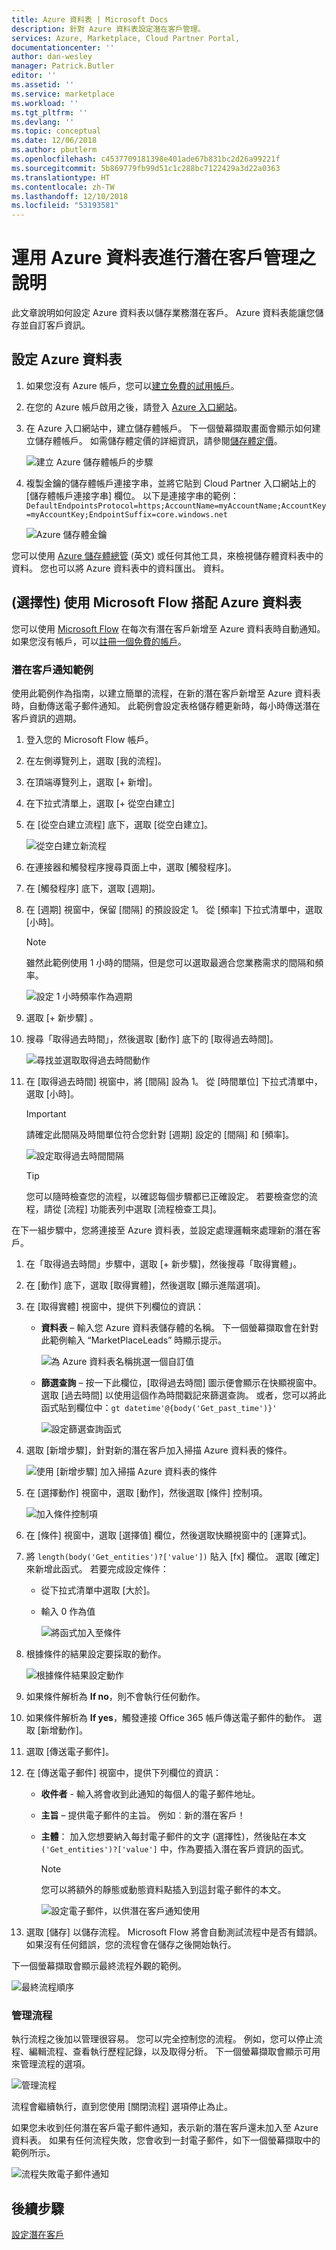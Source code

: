 ```yaml
---
title: Azure 資料表 | Microsoft Docs
description: 針對 Azure 資料表設定潛在客戶管理。
services: Azure, Marketplace, Cloud Partner Portal,
documentationcenter: ''
author: dan-wesley
manager: Patrick.Butler
editor: ''
ms.assetid: ''
ms.service: marketplace
ms.workload: ''
ms.tgt_pltfrm: ''
ms.devlang: ''
ms.topic: conceptual
ms.date: 12/06/2018
ms.author: pbutlerm
ms.openlocfilehash: c4537709181398e401ade67b831bc2d26a99221f
ms.sourcegitcommit: 5b869779fb99d51c1c288bc7122429a3d22a0363
ms.translationtype: HT
ms.contentlocale: zh-TW
ms.lasthandoff: 12/10/2018
ms.locfileid: "53193581"
---
```

# <a name="lead-management-instructions-for-azure-table"></a>運用 Azure 資料表進行潛在客戶管理之說明

此文章說明如何設定 Azure 資料表以儲存業務潛在客戶。 Azure 資料表能讓您儲存並自訂客戶資訊。

## <a name="to-configure-azure-table"></a>設定 Azure 資料表

1.  如果您沒有 Azure 帳戶，您可以[建立免費的試用帳戶](https://azure.microsoft.com/pricing/free-trial/)。

2.  在您的 Azure 帳戶啟用之後，請登入 [Azure 入口網站](https://portal.azure.com)。
3.  在 Azure 入口網站中，建立儲存體帳戶。 下一個螢幕擷取畫面會顯示如何建立儲存體帳戶。 如需儲存體定價的詳細資訊，請參閱[儲存體定價](https://azure.microsoft.com/pricing/details/storage/)。

    ![建立 Azure 儲存體帳戶的步驟](./media/cloud-partner-portal-lead-management-instructions-azure-table/azurestoragecreate.png)

4.  複製金鑰的儲存體帳戶連接字串，並將它貼到 Cloud Partner 入口網站上的 [儲存體帳戶連接字串] 欄位。 以下是連接字串的範例：`DefaultEndpointsProtocol=https;AccountName=myAccountName;AccountKey=myAccountKey;EndpointSuffix=core.windows.net `
    
    ![Azure 儲存體金鑰](./media/cloud-partner-portal-lead-management-instructions-azure-table/azurestoragekeys.png)

您可以使用 [Azure 儲存體總管](http://azurestorageexplorer.codeplex.com/) \(英文\) 或任何其他工具，來檢視儲存體資料表中的資料。 您也可以將 Azure 資料表中的資料匯出。
資料。

## <a name="optional-use-microsoft-flow-with-an-azure-table"></a>**(選擇性)** 使用 Microsoft Flow 搭配 Azure 資料表

您可以使用 [Microsoft Flow](https://docs.microsoft.com/flow/) 在每次有潛在客戶新增至 Azure 資料表時自動通知。 如果您沒有帳戶，可以[註冊一個免費的帳戶](https://flow.microsoft.com/)。

### <a name="lead-notification-example"></a>潛在客戶通知範例

使用此範例作為指南，以建立簡單的流程，在新的潛在客戶新增至 Azure 資料表時，自動傳送電子郵件通知。 此範例會設定表格儲存體更新時，每小時傳送潛在客戶資訊的週期。

1. 登入您的 Microsoft Flow 帳戶。
2. 在左側導覽列上，選取 [我的流程]。
3. 在頂端導覽列上，選取 [+ 新增]。  
4. 在下拉式清單上，選取 [+ 從空白建立]
5. 在 [從空白建立流程] 底下，選取 [從空白建立]。

   ![從空白建立新流程](./media/cloud-partner-portal-lead-management-instructions-azure-table/msflow-create-from-blank.png)

6. 在連接器和觸發程序搜尋頁面上中，選取 [觸發程序]。
7. 在 [觸發程序] 底下，選取 [週期]。
8. 在 [週期] 視窗中，保留 [間隔] 的預設設定 1。 從 [頻率] 下拉式清單中，選取 [小時]。

   >[!NOTE] 
   >雖然此範例使用 1 小時的間隔，但是您可以選取最適合您業務需求的間隔和頻率。

   ![設定 1 小時頻率作為週期](./media/cloud-partner-portal-lead-management-instructions-azure-table/msflow-recurrence-dropdown.png)

9. 選取 [+ 新步驟] 。
10. 搜尋「取得過去時間」，然後選取 [動作] 底下的 [取得過去時間]。 

    ![尋找並選取取得過去時間動作](./media/cloud-partner-portal-lead-management-instructions-azure-table/msflow-search-getpasttime.png)

11. 在 [取得過去時間] 視窗中，將 [間隔] 設為 1。  從 [時間單位] 下拉式清單中，選取 [小時]。
    >[!IMPORTANT] 
    >請確定此間隔及時間單位符合您針對 [週期] 設定的 [間隔] 和 [頻率]。

    ![設定取得過去時間間隔](./media/cloud-partner-portal-lead-management-instructions-azure-table/msflow-getpast-time.png)

    >[!TIP] 
    >您可以隨時檢查您的流程，以確認每個步驟都已正確設定。 若要檢查您的流程，請從 [流程] 功能表列中選取 [流程檢查工具]。

在下一組步驟中，您將連接至 Azure 資料表，並設定處理邏輯來處理新的潛在客戶。

1. 在「取得過去時間」步驟中，選取 [+ 新步驟]，然後搜尋「取得實體」。
2. 在 [動作] 底下，選取 [取得實體]，然後選取 [顯示進階選項]。
3. 在 [取得實體] 視窗中，提供下列欄位的資訊：

   - **資料表** – 輸入您 Azure 資料表儲存體的名稱。 下一個螢幕擷取會在針對此範例輸入 “MarketPlaceLeads” 時顯示提示。 

     ![為 Azure 資料表名稱挑選一個自訂值](./media/cloud-partner-portal-lead-management-instructions-azure-table/msflow-getentities-table-name.png)

   - **篩選查詢** – 按一下此欄位，[取得過去時間] 圖示便會顯示在快顯視窗中。 選取 [過去時間] 以使用這個作為時間戳記來篩選查詢。 或者，您可以將此函式貼到欄位中：`gt datetime'@{body('Get_past_time')}'`

     ![設定篩選查詢函式](./media/cloud-partner-portal-lead-management-instructions-azure-table/msflow-getentities-filterquery.png)

4. 選取 [新增步驟]，針對新的潛在客戶加入掃描 Azure 資料表的條件。

   ![使用 [新增步驟] 加入掃描 Azure 資料表的條件](./media/cloud-partner-portal-lead-management-instructions-azure-table/msflow-add-filterquery-new-step.png)

5. 在 [選擇動作] 視窗中，選取 [動作]，然後選取 [條件] 控制項。

     ![加入條件控制項](./media/cloud-partner-portal-lead-management-instructions-azure-table/msflow-action-condition-control.png)

6. 在 [條件] 視窗中，選取 [選擇值] 欄位，然後選取快顯視窗中的 [運算式]。
7. 將 `length(body('Get_entities')?['value'])` 貼入 [fx] 欄位。 選取 [確定] 來新增此函式。 若要完成設定條件：

   - 從下拉式清單中選取 [大於]。
   - 輸入 0 作為值 

     ![將函式加入至條件](./media/cloud-partner-portal-lead-management-instructions-azure-table/msflow-condition-fx0.png)

8. 根據條件的結果設定要採取的動作。

     ![根據條件結果設定動作](./media/cloud-partner-portal-lead-management-instructions-azure-table/msflow-condition-pick-action.png)

9. 如果條件解析為 **If no**，則不會執行任何動作。 
10. 如果條件解析為 **If yes**，觸發連接 Office 365 帳戶傳送電子郵件的動作。 選取 [新增動作]。
11. 選取 [傳送電子郵件]。 
12. 在 [傳送電子郵件] 視窗中，提供下列欄位的資訊：

    - **收件者** - 輸入將會收到此通知的每個人的電子郵件地址。
    - **主旨** – 提供電子郵件的主旨。 例如︰新的潛在客戶！
    - **主體**： 加入您想要納入每封電子郵件的文字 (選擇性)，然後貼在本文 `('Get_entities')?['value']` 中，作為要插入潛在客戶資訊的函式。

      >[!NOTE] 
      >您可以將額外的靜態或動態資料點插入到這封電子郵件的本文。

       ![設定電子郵件，以供潛在客戶通知使用](./media/cloud-partner-portal-lead-management-instructions-azure-table/msflow-emailbody-fx.png)

13. 選取 [儲存] 以儲存流程。 Microsoft Flow 將會自動測試流程中是否有錯誤。 如果沒有任何錯誤，您的流程會在儲存之後開始執行。

下一個螢幕擷取會顯示最終流程外觀的範例。

 ![最終流程順序](./media/cloud-partner-portal-lead-management-instructions-azure-table/msflow-end-to-end.png)

### <a name="managing-your-flow"></a>管理流程

執行流程之後加以管理很容易。  您可以完全控制您的流程。 例如，您可以停止流程、編輯流程、查看執行歷程記錄，以及取得分析。 下一個螢幕擷取會顯示可用來管理流程的選項。 

 ![管理流程](./media/cloud-partner-portal-lead-management-instructions-azure-table/msflow-manage-completed.png)

流程會繼續執行，直到您使用 [關閉流程] 選項停止為止。

如果您未收到任何潛在客戶電子郵件通知，表示新的潛在客戶還未加入至 Azure 資料表。 如果有任何流程失敗，您會收到一封電子郵件，如下一個螢幕擷取中的範例所示。

 ![流程失敗電子郵件通知](./media/cloud-partner-portal-lead-management-instructions-azure-table/msflow-failure-note.png)

## <a name="next-steps"></a>後續步驟

[設定潛在客戶](https://docs.microsoft.com/azure/marketplace/cloud-partner-portal-orig/cloud-partner-portal-get-customer-leads)